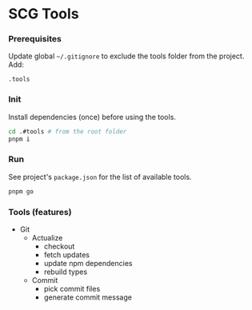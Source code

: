 # SCG Tools

### Prerequisites
Update global `~/.gitignore` to exclude the tools folder from the project.
Add: 
```
.tools
```

### Init

Install dependencies (once) before using the tools.

```bash
cd .#tools # from the root folder
pnpm i
```

### Run

See project's `package.json` for the list of available tools.

```bash
pnpm go
```

### Tools (features)
- Git
  - Actualize
    - checkout
    - fetch updates
    - update npm dependencies
    - rebuild types
  - Commit
    - pick commit files
    - generate commit message

